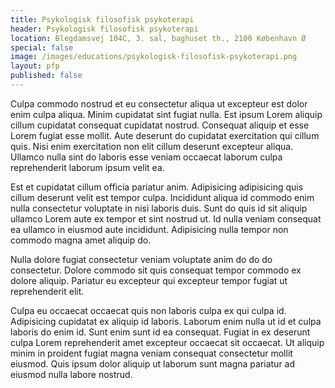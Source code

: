 ```yaml
---
title: Psykologisk filosofisk psykoterapi
header: Psykologisk filosofisk psykoterapi
location: Blegdamsvej 104C, 3. sal, baghuset th., 2100 København Ø
special: false
image: /images/educations/psykologisk-filosofisk-psykoterapi.png
layout: pfp
published: false
---
```

Culpa commodo nostrud et eu consectetur aliqua ut excepteur est dolor enim culpa aliqua. Minim cupidatat sint fugiat nulla. Est ipsum Lorem aliquip cillum cupidatat consequat cupidatat nostrud. Consequat aliquip et esse Lorem fugiat esse mollit. Aute deserunt do cupidatat exercitation qui cillum quis. Nisi enim exercitation non elit cillum deserunt excepteur aliqua. Ullamco nulla sint do laboris esse veniam occaecat laborum culpa reprehenderit laborum ipsum velit ea.

Est et cupidatat cillum officia pariatur anim. Adipisicing adipisicing quis cillum deserunt velit est tempor culpa. Incididunt aliqua id commodo enim nulla consectetur voluptate in nisi laboris duis. Sunt do quis id sit aliquip ullamco Lorem aute ex tempor et sint nostrud ut. Id nulla veniam consequat ea ullamco in eiusmod aute incididunt. Adipisicing nulla tempor non commodo magna amet aliquip do.

Nulla dolore fugiat consectetur veniam voluptate anim do do do consectetur. Dolore commodo sit quis consequat tempor commodo ex dolore aliquip. Pariatur eu excepteur qui excepteur tempor fugiat ut reprehenderit elit.

Culpa eu occaecat occaecat quis non laboris culpa ex qui culpa id. Adipisicing cupidatat ex aliquip id laboris. Laborum enim nulla ut id et culpa laboris do enim id. Sunt enim sunt id ea consequat. Fugiat in ex deserunt culpa Lorem reprehenderit amet excepteur occaecat sit occaecat. Ut aliquip minim in proident fugiat magna veniam consequat consectetur mollit eiusmod. Quis ipsum dolor aliquip ut laborum sunt magna pariatur ad eiusmod nulla labore nostrud.

